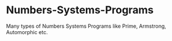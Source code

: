 # Numbers-Systems-Programs
Many types of Numbers Systems Programs like Prime, Armstrong, Automorphic etc.
